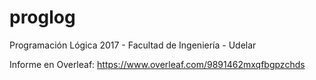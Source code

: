 # proglog
Programación Lógica 2017 - Facultad de Ingeniería - Udelar

Informe en Overleaf: https://www.overleaf.com/9891462mxqfbgpzchds
